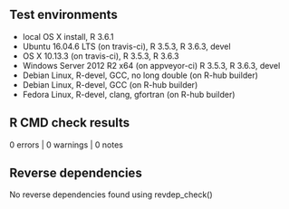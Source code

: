## Test environments
* local OS X install, R 3.6.1
* Ubuntu 16.04.6 LTS (on travis-ci), R 3.5.3, R 3.6.3, devel
* OS X 10.13.3 (on travis-ci), R 3.5.3, R 3.6.3
* Windows Server 2012 R2 x64 (on appveyor-ci) R 3.5.3, R 3.6.3, devel 
* Debian Linux, R-devel, GCC, no long double (on R-hub builder)
* Debian Linux, R-devel, GCC  (on R-hub builder)
* Fedora Linux, R-devel, clang, gfortran (on R-hub builder)

## R CMD check results

0 errors | 0 warnings | 0 notes

## Reverse dependencies
	
No reverse dependencies found using revdep_check()
